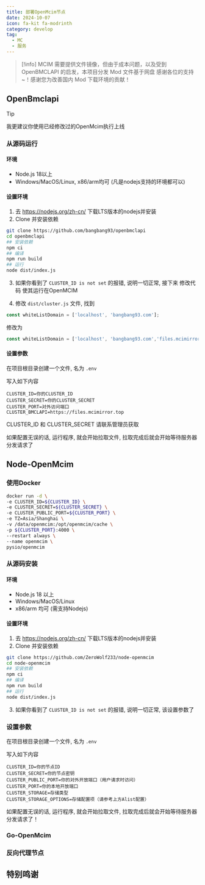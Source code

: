 ```yaml
---
title: 部署OpenMcim节点
date: 2024-10-07
icon: fa-kit fa-modrinth
category: develop
tag:
  - MC
  - 服务
---
```


<!-- markdownlint-disable MD028 -->

> [!info] 
> MCIM 需要提供文件镜像，但由于成本问题，以及受到 OpenBMCLAPI 的启发，本项目分发 Mod 文件基于网盘
> 感谢各位的支持~！感谢您为改善国内 Mod 下载环境的贡献！

<!-- markdownlint-enable MD028 -->

<!-- more -->

## OpenBmclapi

> [!tip]
>我更建议你使用已经修改过的OpenMcim执行上线 

### 从源码运行

#### 环境

- Node.js 18以上
- Windows/MacOS/Linux, x86/arm均可 (凡是nodejs支持的环境都可以)

#### 设置环境

1. 去 <https://nodejs.org/zh-cn/> 下载LTS版本的nodejs并安装
2. Clone 并安装依赖

```bash
git clone https://github.com/bangbang93/openbmclapi
cd openbmclapi
## 安装依赖
npm ci
## 编译
npm run build
## 运行
node dist/index.js
```
3. 如果你看到了 `CLUSTER_ID is not set` 的报错, 说明一切正常, 接下来 修改代码 使其运行在OpenMCIM

4. 修改 `dist/cluster.js` 文件, 找到

```js
const whiteListDomain = ['localhost', 'bangbang93.com'];
```

修改为

```js
const whiteListDomain = ['localhost', 'bangbang93.com','files.mcimirror.top'];
```

#### 设置参数

在项目根目录创建一个文件, 名为 `.env`

写入如下内容

```env
CLUSTER_ID=你的CLUSTER_ID
CLUSTER_SECRET=你的CLUSTER_SECRET
CLUSTER_PORT=对外访问端口
CLUSTER_BMCLAPI=https://files.mcimirror.top
```

CLUSTER_ID 和 CLUSTER_SECRET 请联系管理员获取

如果配置无误的话, 运行程序, 就会开始拉取文件, 拉取完成后就会开始等待服务器分发请求了
 

## Node-OpenMcim

### 使用Docker

```bash
docker run -d \
-e CLUSTER_ID=${CLUSTER_ID} \
-e CLUSTER_SECRET=${CLUSTER_SECRET} \
-e CLUSTER_PUBLIC_PORT=${CLUSTER_PORT} \
-e TZ=Asia/Shanghai \
-v /data/openmcim:/opt/openmcim/cache \
-p ${CLUSTER_PORT}:4000 \
--restart always \
--name openmcim \
pysio/openmcim
```

### 从源码安装

#### 环境

- Node.js 18 以上
- Windows/MacOS/Linux
- x86/arm 均可 (需支持Nodejs)

#### 设置环境

1. 去 <https://nodejs.org/zh-cn/> 下载LTS版本的nodejs并安装
2. Clone 并安装依赖

```bash
git clone https://github.com/ZeroWolf233/node-openmcim
cd node-openmcim 
## 安装依赖
npm ci
## 编译
npm run build
## 运行
node dist/index.js
```

3. 如果你看到了 `CLUSTER_ID is not set` 的报错, 说明一切正常, 该设置参数了

### 设置参数

在项目根目录创建一个文件, 名为 `.env`

写入如下内容

```env
CLUSTER_ID=你的节点ID
CLUSTER_SECRET=你的节点密钥
CLUSTER_PUBLIC_PORT=你的对外开放端口（用户请求时访问）
CLUSTER_PORT=你的本地开放端口
CLUSTER_STORAGE=存储类型
CLUSTER_STORAGE_OPTIONS=存储配置项（请参考上方Alist配置）
```

如果配置无误的话, 运行程序, 就会开始拉取文件, 拉取完成后就会开始等待服务器分发请求了！

### Go-OpenMcim


###  反向代理节点

## 特别鸣谢

<VPCard
  title="bangbang93"
  desc="OpenBmclapi 作者"
  logo="https://cdn.akaere.online/https://avatars.githubusercontent.com/u/3430784"
  link="https://github.com/bangbang93"
  background="rgba(236, 244, 250)"
/>
<VPCard
  title="z0z0r4"
  desc="Mcmod Info Mirror作者"
  logo="https://cdn.akaere.online/https://avatars.githubusercontent.com/u/78744121"
  link="https://github.com/z0z0r4"
  background="rgba(236, 244, 250)"
/>
<VPCard
  title="𝞐𝞙𝞘𝞚𝞛𝞝"
  desc="Go-OpenMcim 修改版作者"
  logo="https://cdn.akaere.online/https://avatars.githubusercontent.com/u/162766791"
  link="https://github.com/WetemCloud"
  background="rgba(236, 244, 250)"
/>
<VPCard
  title="ZeroWolf"
  desc="Node-OpenMcim 作者"
  logo="https://cdn.akaere.online/https://avatars.githubusercontent.com/u/142653035"
  link="https://github.com/ZeroWolf233"
  background="rgba(236, 244, 250)"
/>